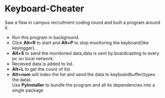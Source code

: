 # Keyboard-Cheater
Saw a flaw in campus recruitment coding round and built a program around it.
* Run this program in background.
* Click **Alt+R** to start and **Alt+P** to stop monitoring the keyboard(like keylogger).
* **Alt+S** to send the monitoried data,data is sent by boardcasting to every pc on local network.
* Recieved data is added to list.
* **Alt+L** to get the count of list.
* **Alt+num** will index the list and send the data to keyboardbuffer(types the data).<br/>
Use **PyInstaller** to bundle the program and all its dependencies into a single package
